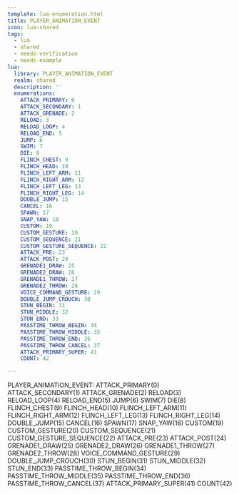 ```yaml
---
template: lua-enumeration.html
title: PLAYER_ANIMATION_EVENT
icon: lua-shared
tags:
  - lua
  - shared
  - needs-verification
  - needs-example
lua:
  library: PLAYER_ANIMATION_EVENT
  realm: shared
  description: ''
  enumerations:
    ATTACK_PRIMARY: 0
    ATTACK_SECONDARY: 1
    ATTACK_GRENADE: 2
    RELOAD: 3
    RELOAD_LOOP: 4
    RELOAD_END: 5
    JUMP: 6
    SWIM: 7
    DIE: 8
    FLINCH_CHEST: 9
    FLINCH_HEAD: 10
    FLINCH_LEFT_ARM: 11
    FLINCH_RIGHT_ARM: 12
    FLINCH_LEFT_LEG: 13
    FLINCH_RIGHT_LEG: 14
    DOUBLE_JUMP: 15
    CANCEL: 16
    SPAWN: 17
    SNAP_YAW: 18
    CUSTOM: 19
    CUSTOM_GESTURE: 20
    CUSTOM_SEQUENCE: 21
    CUSTOM_GESTURE_SEQUENCE: 22
    ATTACK_PRE: 23
    ATTACK_POST: 24
    GRENADE1_DRAW: 25
    GRENADE2_DRAW: 26
    GRENADE1_THROW: 27
    GRENADE2_THROW: 28
    VOICE_COMMAND_GESTURE: 29
    DOUBLE_JUMP_CROUCH: 30
    STUN_BEGIN: 31
    STUN_MIDDLE: 32
    STUN_END: 33
    PASSTIME_THROW_BEGIN: 34
    PASSTIME_THROW_MIDDLE: 35
    PASSTIME_THROW_END: 36
    PASSTIME_THROW_CANCEL: 37
    ATTACK_PRIMARY_SUPER: 41
    COUNT: 42

---
```


<div class="lua__search__keywords">
PLAYER_ANIMATION_EVENT: ATTACK_PRIMARY(0) ATTACK_SECONDARY(1) ATTACK_GRENADE(2) RELOAD(3) RELOAD_LOOP(4) RELOAD_END(5) JUMP(6) SWIM(7) DIE(8) FLINCH_CHEST(9) FLINCH_HEAD(10) FLINCH_LEFT_ARM(11) FLINCH_RIGHT_ARM(12) FLINCH_LEFT_LEG(13) FLINCH_RIGHT_LEG(14) DOUBLE_JUMP(15) CANCEL(16) SPAWN(17) SNAP_YAW(18) CUSTOM(19) CUSTOM_GESTURE(20) CUSTOM_SEQUENCE(21) CUSTOM_GESTURE_SEQUENCE(22) ATTACK_PRE(23) ATTACK_POST(24) GRENADE1_DRAW(25) GRENADE2_DRAW(26) GRENADE1_THROW(27) GRENADE2_THROW(28) VOICE_COMMAND_GESTURE(29) DOUBLE_JUMP_CROUCH(30) STUN_BEGIN(31) STUN_MIDDLE(32) STUN_END(33) PASSTIME_THROW_BEGIN(34) PASSTIME_THROW_MIDDLE(35) PASSTIME_THROW_END(36) PASSTIME_THROW_CANCEL(37) ATTACK_PRIMARY_SUPER(41) COUNT(42)
</div>
